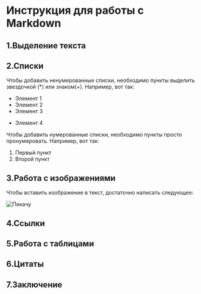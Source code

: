 # Инструкция для работы с Markdown

## 1.Выделение текста 

## 2.Списки 
Чтобы добавить ненумерованные списки, необходимо пункты выделить звездочкой (*) или знаком(+). Например, вот так:
* Элемент 1
* Элемент 2
* Элемент 3
+ Элемент 4

Чтобы добавить нумерованные списки, необходимо пункты просто пронумеровать. 
Например, вот так:
1. Первый пункт
2. Второй пункт

## 3.Работа с изображениями

Чтобы вставить изображение в текст, достаточно написать следующее:

![Пикачу](0.jpg)

## 4.Ссылки

## 5.Работа с таблицами

## 6.Цитаты

## 7.Заключение